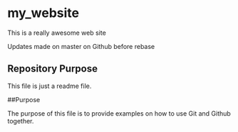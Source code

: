 # my_website

This is a really awesome web site

Updates made on master on Github before rebase

## Repository Purpose

This file is just a readme file.

##Purpose

The purpose of this file is to provide examples
on how to use Git and Github together.
